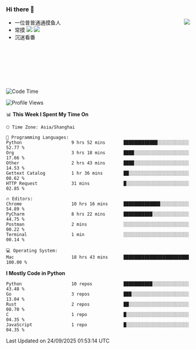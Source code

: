 ### Hi there 👋


<a href="https://github.com/yanlc39">
  <img align="right" src="https://github-readme-stats.vercel.app/api?username=yanlc39&show_icons=true&hide_border=true&icon_color=586069&title_color=a0a9af">
</a>

- 一位普普通通摸鱼人
- 常摸 ![](https://img.shields.io/badge/-Python-3e74a2?style=flat-square&logo=Python&logoColor=fff) ![](https://img.shields.io/badge/-C%2B%2B-brightgreen?style=flat-square)
- 沉迷看番



<br><br><br><br><br><br>


<!--START_SECTION:waka-->
![Code Time](http://img.shields.io/badge/Code%20Time-1%2C746%20hrs%2043%20mins-blue)

![Profile Views](http://img.shields.io/badge/Profile%20Views-0-blue)

📊 **This Week I Spent My Time On** 

```text
🕑︎ Time Zone: Asia/Shanghai

💬 Programming Languages: 
Python                   9 hrs 52 mins       █████████████░░░░░░░░░░░░   52.77 % 
Org                      3 hrs 18 mins       ████░░░░░░░░░░░░░░░░░░░░░   17.66 % 
Other                    2 hrs 43 mins       ████░░░░░░░░░░░░░░░░░░░░░   14.53 % 
Gettext Catalog          1 hr 36 mins        ██░░░░░░░░░░░░░░░░░░░░░░░   08.62 % 
HTTP Request             31 mins             █░░░░░░░░░░░░░░░░░░░░░░░░   02.85 % 

🔥 Editors: 
Chrome                   10 hrs 16 mins      ██████████████░░░░░░░░░░░   54.89 % 
PyCharm                  8 hrs 22 mins       ███████████░░░░░░░░░░░░░░   44.75 % 
Postman                  2 mins              ░░░░░░░░░░░░░░░░░░░░░░░░░   00.22 % 
Terminal                 1 min               ░░░░░░░░░░░░░░░░░░░░░░░░░   00.14 % 

💻 Operating System: 
Mac                      18 hrs 43 mins      █████████████████████████   100.00 % 
```

**I Mostly Code in Python** 

```text
Python                   10 repos            ███████████░░░░░░░░░░░░░░   43.48 % 
Go                       3 repos             ███░░░░░░░░░░░░░░░░░░░░░░   13.04 % 
Rust                     2 repos             ██░░░░░░░░░░░░░░░░░░░░░░░   08.70 % 
C                        1 repo              █░░░░░░░░░░░░░░░░░░░░░░░░   04.35 % 
JavaScript               1 repo              █░░░░░░░░░░░░░░░░░░░░░░░░   04.35 % 
```




 Last Updated on 24/09/2025 01:53:14 UTC
<!--END_SECTION:waka-->

